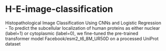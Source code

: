# H-E-image-classification
Histopathological Image Classification Using CNNs and Logistic Regression - To predict the subcellular localization of human proteins as either nuclear (label=1) or cytoplasmic (label=0), we fine-tuned the pre-trained transformer model Facebook/esm2_t6_8M_UR50D on a processed UniProt dataset
